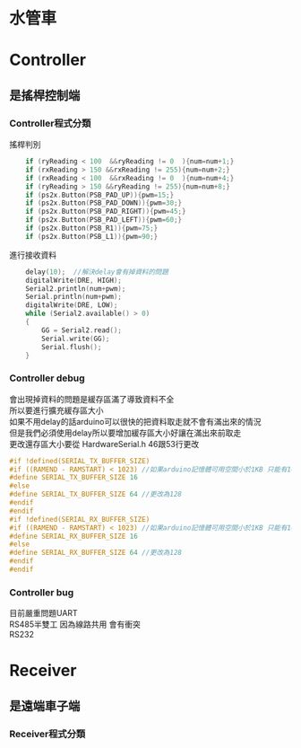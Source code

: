 # 水管車
# Controller<h2>是搖桿控制端
### Controller程式分類
搖桿判別
```C
    if (ryReading < 100  &&ryReading != 0  ){num=num+1;}
    if (rxReading > 150 &&rxReading != 255){num=num+2;}
    if (rxReading < 100  &&rxReading != 0  ){num=num+4;}
    if (ryReading > 150 &&ryReading != 255){num=num+8;}
    if (ps2x.Button(PSB_PAD_UP)){pwm=15;}
    if (ps2x.Button(PSB_PAD_DOWN)){pwm=30;}
    if (ps2x.Button(PSB_PAD_RIGHT)){pwm=45;}
    if (ps2x.Button(PSB_PAD_LEFT)){pwm=60;}
    if (ps2x.Button(PSB_R1)){pwm=75;}
    if (ps2x.Button(PSB_L1)){pwm=90;}
```
進行接收資料
```C
    delay(10);  //解決delay會有掉資料的問題
    digitalWrite(DRE, HIGH);
    Serial2.println(num+pwm);
    Serial.println(num+pwm);
    digitalWrite(DRE, LOW);
    while (Serial2.available() > 0)
    {
        GG = Serial2.read();
        Serial.write(GG);
        Serial.flush();
    }
```

### Controller debug
會出現掉資料的問題是緩存區滿了導致資料不全<br>
所以要進行擴充緩存區大小<br>
如果不用delay的話arduino可以很快的把資料取走就不會有滿出來的情況<br>
但是我們必須使用delay所以要增加緩存區大小好讓在滿出來前取走<br>
更改還存區大小要從 HardwareSerial.h 46跟53行更改
```C
#if !defined(SERIAL_TX_BUFFER_SIZE)
#if ((RAMEND - RAMSTART) < 1023) //如果arduino記憶體可用空間小於1KB 只能有16Byte可以使用
#define SERIAL_TX_BUFFER_SIZE 16
#else
#define SERIAL_TX_BUFFER_SIZE 64 //更改為128
#endif
#endif
#if !defined(SERIAL_RX_BUFFER_SIZE)
#if ((RAMEND - RAMSTART) < 1023) //如果arduino記憶體可用空間小於1KB 只能有16Byte可以使用
#define SERIAL_RX_BUFFER_SIZE 16
#else
#define SERIAL_RX_BUFFER_SIZE 64 //更改為128
#endif
#endif
```

### Controller bug
目前嚴重問題UART<br>
RS485半雙工 因為線路共用 會有衝突 <br>
RS232


# Receiver<h2>是遠端車子端
### Receiver程式分類
